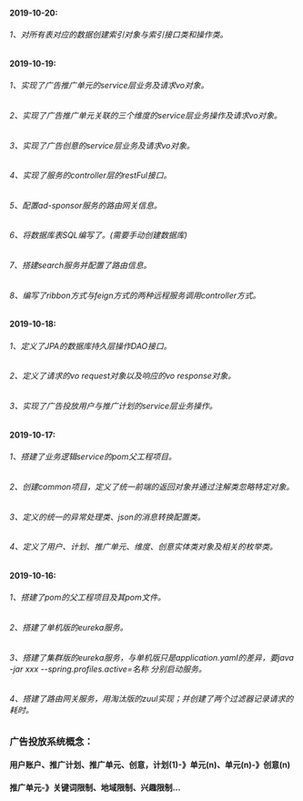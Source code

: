 #### 2019-10-20:
###### 1、对所有表对应的数据创建索引对象与索引接口类和操作类。


#### 2019-10-19:
###### 1、实现了广告推广单元的service层业务及请求vo对象。
###### 2、实现了广告推广单元关联的三个维度的service层业务操作及请求vo对象。
###### 3、实现了广告创意的service层业务及请求vo对象。
###### 4、实现了服务的controller层的restFul接口。
###### 5、配置ad-sponsor服务的路由网关信息。
###### 6、将数据库表SQL编写了。(需要手动创建数据库)
###### 7、搭建search服务并配置了路由信息。
###### 8、编写了ribbon方式与feign方式的两种远程服务调用controller方式。


#### 2019-10-18:
###### 1、定义了JPA的数据库持久层操作DAO接口。
###### 2、定义了请求的vo request对象以及响应的vo response对象。
###### 3、实现了广告投放用户与推广计划的service层业务操作。


#### 2019-10-17:
###### 1、搭建了业务逻辑service的pom父工程项目。
###### 2、创建common项目，定义了统一前端的返回对象并通过注解类忽略特定对象。
###### 3、定义的统一的异常处理类、json的消息转换配置类。
###### 4、定义了用户、计划、推广单元、维度、创意实体类对象及相关的枚举类。


#### 2019-10-16:
###### 1、搭建了pom的父工程项目及其pom文件。
###### 2、搭建了单机版的eureka服务。
###### 3、搭建了集群版的eureka服务，与单机版只是application.yaml的差异，要java -jar xxx --spring.profiles.active=名称 分别启动服务。
###### 4、搭建了路由网关服务，用淘汰版的zuul实现；并创建了两个过滤器记录请求的耗时。


### 广告投放系统概念：
#### 用户账户、推广计划、推广单元、创意，计划(1)-》单元(n)、单元(n)-》创意(n)
#### 推广单元-》关键词限制、地域限制、兴趣限制...
